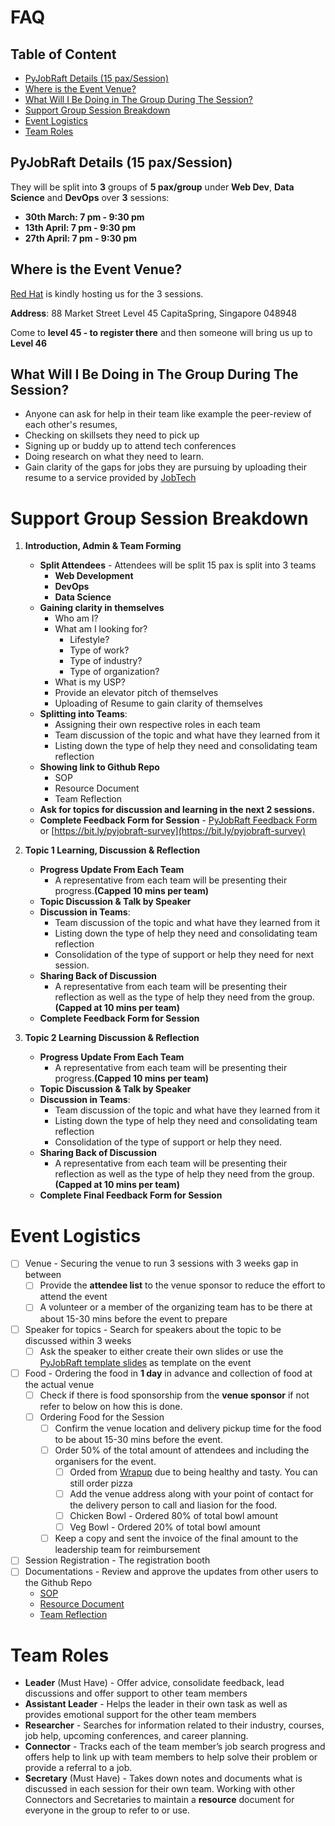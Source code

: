 # FAQ

## Table of Content
- [PyJobRaft Details (15 pax/Session)](https://github.com/pythonsingapore/pyjobraft/blob/main/docs/SOP.md#pyjobraft-details-15-paxsession)
- [ Where is the Event Venue?](https://github.com/pythonsingapore/pyjobraft/blob/main/docs/SOP.md#where-is-the-event-venue)
- [What Will I Be Doing in The Group During The Session?](https://github.com/pythonsingapore/pyjobraft/blob/main/docs/SOP.md#what-will-i-be-doing-in-the-group-during-the-session)
- [Support Group Session Breakdown](https://github.com/pythonsingapore/pyjobraft/blob/main/docs/SOP.md#support-group-session-breakdown)
- [Event Logistics](https://github.com/pythonsingapore/pyjobraft/blob/main/docs/SOP.md#event-logistics)
- [Team Roles](https://github.com/pythonsingapore/pyjobraft/blob/main/docs/SOP.md#team-roles)

## PyJobRaft Details (15 pax/Session)
They will be split into **3** groups of **5 pax/group** under **Web Dev**, **Data Science** and **DevOps** over **3** sessions:

- **30th March: 7 pm - 9:30 pm**
- **13th April: 7 pm - 9:30 pm**
- **27th April: 7 pm - 9:30 pm**

## Where is the Event Venue?
[Red Hat](https://www.redhat.com/en/services/consulting) is kindly hosting us for the 3 sessions.

**Address**: 88 Market Street Level 45 CapitaSpring, Singapore 048948

Come to **level 45 - to register there** and then someone will bring us up to **Level 46**


## What Will I Be Doing in The Group During The Session?
- Anyone can ask for help in their team like example the peer-review of each other's resumes,
- Checking on skillsets they need to pick up
- Signing up or buddy up to attend tech conferences
- Doing research on what they need to learn.
- Gain clarity of the gaps for jobs they are pursuing by uploading their resume to a service provided by [JobTech](https://jobtech.co/)

# Support Group Session Breakdown

1. **Introduction, Admin & Team Forming**
   - **Split Attendees** - Attendees will be split 15 pax is split into 3 teams
     - **Web Development**
     - **DevOps**
     - **Data Science**
   - **Gaining clarity in themselves**
     - Who am I?
     - What am I looking for?
       - Lifestyle?
       - Type of work?
       - Type of industry?
       - Type of organization?
     - What is my USP?
     - Provide an elevator pitch of themselves
     - Uploading of Resume to gain clarity of themselves
   - **Splitting into Teams**:
     - Assigning their own respective roles in each team
     - Team discussion of the topic and what have they learned from it
     - Listing down the type of help they need and consolidating team reflection
   - **Showing link to Github Repo**
     - SOP
     - Resource Document
     - Team Reflection
   - **Ask for topics for discussion and learning in the next 2 sessions.**
   - **Complete Feedback Form for Session** - [PyJobRaft Feedback Form](https://bit.ly/pyjobraft-survey) or [https://bit.ly/pyjobraft-survey](https://bit.ly/pyjobraft-survey)
3. **Topic 1 Learning, Discussion & Reflection**
    - **Progress Update From Each Team**
      - A representative from each team will be presenting their progress.**(Capped 10 mins per team)**
    - **Topic Discussion & Talk by Speaker**
    - **Discussion in Teams**:
      - Team discussion of the topic and what have they learned from it
      - Listing down the type of help they need and consolidating team reflection
      - Consolidation of the type of support or help they need for next session.
    - **Sharing Back of Discussion**
      - A representative from each team will be presenting their reflection as well as the type of help they need from the group.**(Capped at 10 mins per team)**
    - **Complete Feedback Form for Session**

4. **Topic 2 Learning  Discussion & Reflection**
    - **Progress Update From Each Team**
      - A representative from each team will be presenting their progress.**(Capped 10 mins per team)**
    - **Topic Discussion & Talk by Speaker**
    - **Discussion in Teams**:
      - Team discussion of the topic and what have they learned from it
      - Listing down the type of help they need and consolidating team reflection
      - Consolidation of the type of support or help they need.
    - **Sharing Back of Discussion**
      - A representative from each team will be presenting their reflection as well as the type of help they need from the group.**(Capped at 10 mins per team)**
    - **Complete Final Feedback Form for Session**

# Event Logistics
- [ ] Venue - Securing the venue to run 3 sessions with 3 weeks gap in between
  - [ ] Provide the **attendee list** to the venue sponsor to reduce the effort to attend the event
  - [ ] A volunteer or a member of the organizing team has to be there at about 15-30 mins before the event to prepare
- [ ] Speaker for topics - Search for speakers about the topic to be discussed within 3 weeks
  - [ ] Ask the speaker to either create their own slides or use the [PyJobRaft template slides](https://docs.google.com/presentation/d/1axQYjh3UelkRnz6LAKiKSxLGsh9LtooqqNK2WSYeO34/edit?usp=sharing) as template on the event
- [ ] Food - Ordering the food in **1 day** in advance and collection of food at the actual venue
   - [ ] Check if there is food sponsorship from the **venue sponsor** if not refer to below on how this is done.
   - [ ] Ordering Food for the Session
      - [ ] Confirm the venue location and delivery pickup time for the food to be about 15-30 mins before the event. 
      - [ ] Order 50% of the total amount of attendees and including the organisers for the event. 
         - [ ] Orded from [Wrapup](https://www.wrapup.sg/) due to being healthy and tasty. You can still order pizza
         - [ ] Add the venue address along with your point of contact for the delivery person to call and liasion for the food. 
         - [ ] Chicken Bowl - Ordered 80% of total bowl amount  
         - [ ] Veg Bowl - Ordered 20% of total bowl amount  
      - [ ] Keep a copy and sent the invoice of the final amount to the leadership team for reimbursement 
- [ ] Session Registration - The registration booth
- [ ] Documentations - Review and approve the updates from other users to the Github Repo
  - [SOP](https://github.com/pythonsingapore/pyjobraft/blob/main/docs/SOP.md)
  - [Resource Document](https://github.com/pythonsingapore/pyjobraft/blob/main/docs/Resource_Document.md)
  - [Team Reflection](https://github.com/pythonsingapore/pyjobraft/blob/main/docs/Team_Reflections.md)

# Team Roles
- **Leader** (Must Have) - Offer advice, consolidate feedback, lead discussions and offer support to other team members
- **Assistant Leader** - Helps the leader in their own task as well as provides emotional support for the other team members
- **Researcher** - Searches for information related to their industry, courses, job help, upcoming conferences, and career planning.
- **Connector** - Tracks each of the team member’s job search progress and offers help to link up with team members to help solve their problem or provide a referral to a job.
- **Secretary** (Must Have) - Takes down notes and documents what is discussed in each session for their own team. Working with other Connectors and Secretaries to maintain a **resource** document for everyone in the group to refer to or use.
